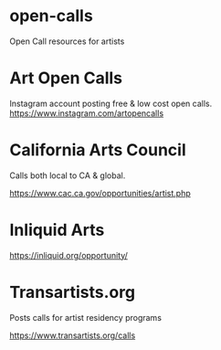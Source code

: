 # open-calls
Open Call resources for artists 

# Art Open Calls 
Instagram account posting free & low cost open calls. https://www.instagram.com/artopencalls

# California Arts Council 
Calls both local to CA & global. 

https://www.cac.ca.gov/opportunities/artist.php

# Inliquid Arts

https://inliquid.org/opportunity/

# Transartists.org 
Posts calls for artist residency programs 

https://www.transartists.org/calls
